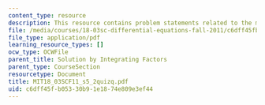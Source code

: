 ```yaml
---
content_type: resource
description: This resource contains problem statements related to the meaning of k.
file: /media/courses/18-03sc-differential-equations-fall-2011/c6dff45fb05330b91e1874e809e3ef44_MIT18_03SCF11_s5_2quizq.pdf
file_type: application/pdf
learning_resource_types: []
ocw_type: OCWFile
parent_title: Solution by Integrating Factors
parent_type: CourseSection
resourcetype: Document
title: MIT18_03SCF11_s5_2quizq.pdf
uid: c6dff45f-b053-30b9-1e18-74e809e3ef44
---
```

